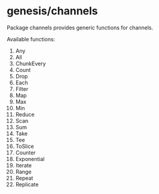 # genesis/channels

Package channels provides generic functions for channels.

Available functions:

1. Any
1. All
1. ChunkEvery
1. Count
1. Drop
1. Each
1. Filter
1. Map
1. Max
1. Min
1. Reduce
1. Scan
1. Sum
1. Take
1. Tee
1. ToSlice
1. Counter
1. Exponential
1. Iterate
1. Range
1. Repeat
1. Replicate
